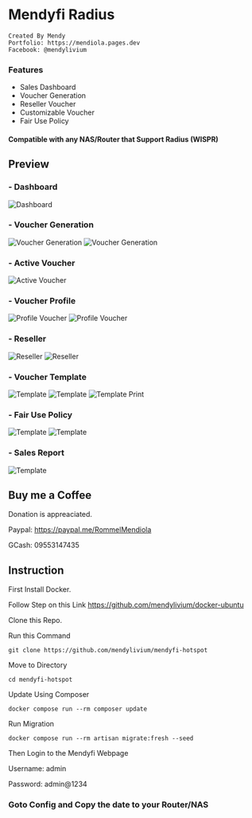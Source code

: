 # **Mendyfi Radius** #

    Created By Mendy
    Portfolio: https://mendiola.pages.dev
    Facebook: @mendylivium

### **Features**
- Sales Dashboard
- Voucher Generation
- Reseller Voucher
- Customizable Voucher
- Fair Use Policy   

#### **Compatible with any NAS/Router that Support Radius (WISPR)**

## **Preview**
### - **Dashboard**
![Dashboard](preview/dashboard.png)

### - **Voucher Generation**
![Voucher Generation](preview/generation.png)
![Voucher Generation](preview/generation-1.png)

### - **Active Voucher**
![Active Voucher](preview/active.png)

### - **Voucher Profile**
![Profile Voucher](preview/profile.png)
![Profile Voucher](preview/profile-1.png)

### - **Reseller**
![Reseller](preview/reseller.png)
![Reseller](preview/reseller-1.png)

### - **Voucher Template**
![Template](preview/template.png)
![Template](preview/template-1.png)
![Template Print](preview/print.png)

### - **Fair Use Policy**
![Template](preview/fup.png)
![Template](preview/fup-1.png)

### - **Sales Report**
![Template](preview/sales.png)

## Buy me a Coffee

Donation is appreaciated.

Paypal: https://paypal.me/RommelMendiola

GCash: 09553147435

## **Instruction** ##

First Install Docker.

Follow Step on this Link
https://github.com/mendylivium/docker-ubuntu


Clone this Repo.

Run this Command
```
git clone https://github.com/mendylivium/mendyfi-hotspot
```

Move to Directory
```
cd mendyfi-hotspot
```

Update Using Composer
```
docker compose run --rm composer update
```

Run Migration
```
docker compose run --rm artisan migrate:fresh --seed
```

Then Login to the Mendyfi Webpage

Username: admin

Password: admin@1234

### **Goto Config and Copy the date to your Router/NAS**
